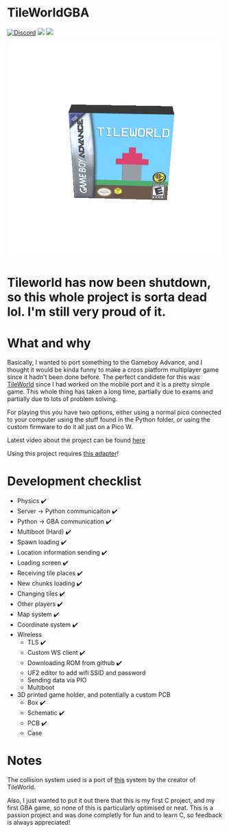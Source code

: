 # TileWorldGBA
[![Discord](https://img.shields.io/discord/672474661388288021.svg?label=&logo=discord&logoColor=ffffff&color=7389D8&labelColor=6A7EC2)](https://discord.gg/6hswr9j)
[<img src="https://img.shields.io/twitter/follow/SqSweetsGames?style=social" /></a>](https://twitter.com/SqSweetsGames)
[<img src="https://forthebadge.com/images/badges/you-didnt-ask-for-this.svg" height=20/></a>](https://forthebadge.com)

<p align="center">
  <img src="https://github.com/Squaresweets/TileWorldGBA/blob/main/Art/Box.gif" alt="gamebox"/>
</p>

# Tileworld has now been shutdown, so this whole project is sorta dead lol. I'm still very proud of it.

# What and why
Basically, I wanted to port something to the Gameboy Advance, and I thought it would be kinda funny to make a cross platform multiplayer game since it hadn't been done before. The perfect candidete for this was [TileWorld](https://tileworld.org) since I had worked on the mobile port and it is a pretty simple game. This whole thing has taken a long time, partially due to exams and partially due to lots of problem solving.

For playing this you have two options, either using a normal pico connected to your computer using the stuff found in the Python folder, or using the custom firmware to do it all just on a Pico W.

Latest video about the project can be found [here](https://www.youtube.com/watch?v=uGY5kjLEVD8)

Using this project requires [this adapter](https://stacksmashing.gumroad.com/l/gb-link)!

# Development checklist
- Physics ✔️
- Server -> Python communicaiton ✔️
- Python -> GBA communication ✔️
- Multiboot (Hard) ✔️
- Spawn loading ✔️
- Location information sending ✔️
- Loading screen ✔️
- Receiving tile places ✔️
- New chunks loading ✔️
- Changing tiles ✔️
- Other players ✔️
- Map system ✔️
- Coordinate system ✔️
- Wireless
  - TLS ✔️
  - Custom WS client ✔️
  - Downloading ROM from github ✔️
  - UF2 editor to add wifi SSID and password
  - Sending data via PIO
  - Multiboot
- 3D printed game holder, and potentially a custom PCB
  - Box ✔️
  - Schematic ✔️
  - PCB ✔️
  - Case

# Notes
The collision system used is a port of [this](https://github.com/dfranx/Colly) system by the creator of TileWorld.

Also, I just wanted to put it out there that this is my first C project, and my first GBA game, so none of this is particularly optimised or neat. This is a passion project and was done completly for fun and to learn C, so feedback is always appreciated!
